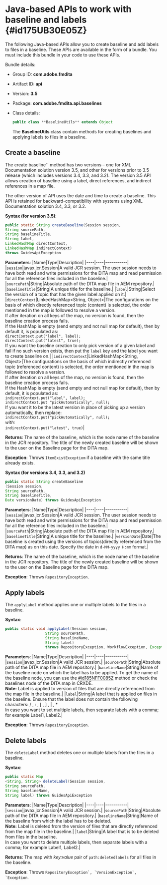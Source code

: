 # Java-based APIs to work with baseline and labels {#id175UB30E05Z}

The following Java-based APIs allow you to create baseline and add labels to files in a baseline. These APIs are available in the form of a bundle. You must include this bundle in your code to use these APIs.

Bundle details:

- Group ID: **com.adobe.fmdita**

- Artifact ID: **api**

- Version: **3.5**

- Package: ****com.adobe.fmdita.api.baselines****

- Class details:

  ```JAVA
  public class **BaselineUtils** extends Object
  ```

  The ****BaselineUtils**** class contain methods for creating baselines and applying labels to files in a baseline.


## Create a baseline 

The create baseline`` method has two versions – one for XML Documentation solution version 3.5, and other for versions prior to 3.5 release \(which includes versions 3.4, 3.3, and 3.2\). The version 3.5 API allows creation of baseline using a label, direct references, and indirect references in a map file.

The other version of API uses the date and time to create a baseline. This API is retained for backward-compatibility with systems using XML Documentation solution 3.4, 3.3, or 3.2.

**Syntax \(for version 3.5\)**:

```JAVA
public static String createBaseline(Session session, 
String sourcePath, 
String baselineTitle, 
String label, 
LinkedHashMap directContext, 
LinkedHashMap indirectContext) 
throws GuidesApiException
```

**Parameters**:
|Name|Type|Description|
|----|----|-----------|
|`session`|javax.jcr.Session|A valid JCR session. The user session needs to have both read and write permissions for the DITA map and read permission for all the reference files included in the baseline.|
|`sourcePath`|String|Absolute path of the DITA map file in AEM repository.|
|`baselineTitle`|String|A unique title for the baseline.|
|`label`|String|Select the version of a topic that has the given label applied on it.|
|`directContext`|LinkedHashMap<String, Object\>|The configurations on the basis of which directly referenced topic \(content\) is selected, the order mentioned in the map is followed to resolve a version. <br> If after iteration on all keys of the map, no version is found, then the baseline creation process fails. <br> If the HashMap is empty \(send empty and not null map for default\), then by default it, is populated as: <br>`directContext.put("label", label);` <br> `directContext.put("latest", true);` <br> If you want the baseline creation to only pick version of a given label and fail if no such version exists, then put the `label` key and the label you want to create baseline on.|
|`indirectContext`|LinkedHashMap<String, Object\>|The configurations on the basis of which indirectly referenced topic \(referenced content\) is selected, the order mentioned in the map is followed to resolve a version. <br> If after iteration on all keys of the map, no version is found, then the baseline creation process fails. <br> If the HashMap is empty \(send empty and not null map for default\), then by default, it is populated as: <br>`indirectContext.put("label", label);` <br>`indirectContext.put "pickAutomatically", null);` <br> If you want it to be the latest version in place of picking up a version automatically, then replace: <br>`indirectContext.put("pickAutomatically", null);` <br> _with:_ <br>`indirectContext.put("latest", true)`|

**Returns**:
The name of the baseline, which is the node name of the baseline in the JCR repository. The title of the newly created baseline will be shown to the user on the Baseline page for the DITA map.

**Exception**:
Throws ``ItemExistExceptiom`` if a baseline with the same title already exists.

**Syntax \(for versions 3.4, 3.3, and 3.2\)**

```JAVA
public static String createBaseline
(Session session, 
String sourcePath, 
String baselineTitle, 
Date versionDate) throws GuidesApiException
```

**Parameters**:
|Name|Type|Description|
|----|----|-----------|
|`session`|javax.jcr.Session|A valid JCR session. The user session needs to have both read and write permissions for the DITA map and read permission for all the reference files included in the baseline.|
|``sourcePath``|String|Absolute path of the DITA map file in AEM repository.|
|`baselineTitle`|String|A unique title for the baseline.|
|`versionDate`|Date|The baseline is created using the versions of topics\(directly referenced from the DITA map\) as on this date. Specify the date in `d-MM-yyyy H:mm` format.|

**Returns**:
The name of the baseline, which is the node name of the baseline in the JCR repository. The title of the newly created baseline will be shown to the user on the Baseline page for the DITA map.

**Exception**:
Throws ``RepositoryException.``

## Apply labels 

The ``applyLabel`` method applies one or multiple labels to the files in a baseline.

**Syntax**:

```JAVA
public static void applyLabel(Session session,
                  String sourcePath,
                  String baselineName,
                  String label)
                  throws RepositoryException, WorkflowException, Exception
```

**Parameters**:
|Name|Type|Description|
|----|----|-----------|
|`session`|javax.jcr.Session|A valid JCR session.|
|`sourcePath`|String|Absolute path of the DITA map file in AEM repository.|
|``baselineName``|String|Name of the baseline node on which the label has to be applied. To get the name of the baseline node, you can use the [\#id185NFF0085Z](#id185NFF0085Z) method or check the baselines node of the DITA map in CRXDE.<br> **Note:** Label is applied to version of files that are directly referenced from the map file in the baseline.|
|`label`|String|A label that is applied on files in the baseline. Ensure that the label does not contain the following characters: &sol; &comma; &colon; &comma; &lbrack; &comma; &rbrack; &comma; &vert; &comma; &ast; <br> In case you want to set multiple labels, then separate labels with a comma; for example Label1, Label2.|

**Exception**:
Throws `RepositoryException`.

## Delete labels 

The ``deleteLabel`` method deletes one or multiple labels from the files in a baseline.

**Syntax**:

```JAVA
public static Map
<String, String> deleteLabel(Session session, 
String sourcePath, 
String baselineName, 
String label) throws GuidesApiException
```

**Parameters**:
|Name|Type|Description|
|----|----|-----------|
|`session`|javax.jcr.Session|A valid JCR session.|
|`sourcePath`|String|Absolute path of the DITA map file in AEM repository.|
|`baselineName`|String|Name of the baseline from which the label has to be deleted. <br> **Note:** Label is deleted from the version of files that are directly referenced from the map file in the baseline.|
|`label`|String|A label that is to be deleted from files in the baseline. <br> In case you want to delete multiple labels, then separate labels with a comma; for example Label1, Label2.|

**Returns**:
The map with *key:value* pair of `path:deletedlabels` for all files in the baseline.

**Exception**:
Throws ``RepositoryException`, `VersionException`, `Exception``.

